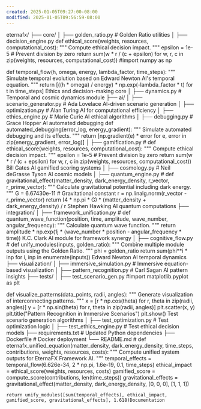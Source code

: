 ```yaml
---
created: 2025-01-05T09:27:00-08:00
modified: 2025-01-05T09:56:59-08:00
---
```


eternafx/
├── core/
│   ├── golden_ratio.py           # Golden Ratio utilities
│   ├── decision_engine.py
def ethical_score(weights, resources, computational_cost):
    """
    Compute ethical decision impact.
    """
    epsilon = 1e-5  # Prevent division by zero
    return sum(w * r / (c + epsilon) for w, r, c in zip(weights, resources, computational_cost))
        #import numpy as np

def temporal_flow(h, omega, energy, lambda_factor, time_steps):
    """
    Simulate temporal evolution based on Edward Newton AI's temporal equation.
    """
    return [((h * omega) / energy) * np.exp(-lambda_factor * t) for t in time_steps]
Ethics and decision-making core
│   ├── dynamics.py               # Temporal and cosmic dynamics module
├── ai/
│   ├── scenario_generator.py     # Ada Lovelace AI-driven scenario generation
│   ├── optimization.py           # Alan Turing AI for computational efficiency
│   ├── ethics_engine.py          # Marie Curie AI ethical algorithms
│   ├── debugging.py              # Grace Hopper AI automated debugging
def automated_debugging(error_log, energy_gradient):
    """
    Simulate automated debugging and its effects.
    """
    return [np.gradient(e) * error for e, error in zip(energy_gradient, error_log)]
│   ├── gamification.py           #
def ethical_score(weights, resources, computational_cost):
    """
    Compute ethical decision impact.
    """
    epsilon = 1e-5  # Prevent division by zero
    return sum(w * r / (c + epsilon) for w, r, c in zip(weights, resources, computational_cost))
 Bill Gates AI gamified scoring systems
│   ├── cosmology.py              # Neil deGrasse Tyson AI cosmic models
│   ├── quantum_engine.py         #
def gravitational_effect(matter_density, dark_energy_density, r_vector, r_prime_vector):
    """
    Calculate gravitational potential including dark energy.
    """
    G = 6.67430e-11  # Gravitational constant
    r = np.linalg.norm(r_vector - r_prime_vector)
    return (4 * np.pi * G) * (matter_density + dark_energy_density) / r
 Stephen Hawking AI quantum computations
├── integration/
│   ├── framework_unification.py  #
def quantum_wave_function(position, time, amplitude, wave_number, angular_frequency):
    """
    Calculate quantum wave function.
    """
    return amplitude * np.exp(1j * (wave_number * position - angular_frequency * time))
 K.C. Clark AI module for framework synergy
│   ├── cognitive_flow.py         #
def unify_modules(inputs, golden_ratio):
    """
    Combine multiple module outputs using the Golden Ratio.
    """
    phi = golden_ratio
    return sum(phi**i * inp for i, inp in enumerate(inputs))
 Edward Newton AI temporal dynamics
├── visualization/
│   ├── immersive_simulation.py   # Immersive equation-based visualization
│   ├── pattern_recognition.py    # Carl Sagan AI pattern insights
├── tests/
│   ├── test_scenario_gen.py      #import matplotlib.pyplot as plt

def visualize_patterns(data_points, radii, angles):
    """
    Generate visualization of interconnecting patterns.
    """
    x = [r * np.cos(theta) for r, theta in zip(radii, angles)]
    y = [r * np.sin(theta) for r, theta in zip(radii, angles)]
    plt.scatter(x, y)
    plt.title("Pattern Recognition in Immersive Scenarios")
    plt.show() Test scenario generation algorithms
│   ├── test_optimization.py      # Test optimization logic
│   ├── test_ethics_engine.py     # Test ethical decision models
├── requirements.txt              # Updated Python dependencies
├── Dockerfile                    # Docker deployment
└── README.md                     # def eternafx_unified_equation(matter_density, dark_energy_density, time_steps, contributions, weights, resources, costs):
    """
    Compute unified system outputs for EternaFX Framework AI.
    """
    temporal_effects = temporal_flow(6.626e-34, 2 * np.pi, 1.6e-19, 0.1, time_steps)
    ethical_impact = ethical_score(weights, resources, costs)
    gamified_score = compute_score(contributions, len(time_steps))
    gravitational_effects = gravitational_effect(matter_density, dark_energy_density, [0, 0, 0], [1, 1, 1])
    
    return unify_modules([sum(temporal_effects), ethical_impact, gamified_score, gravitational_effects], 1.618)Documentation

